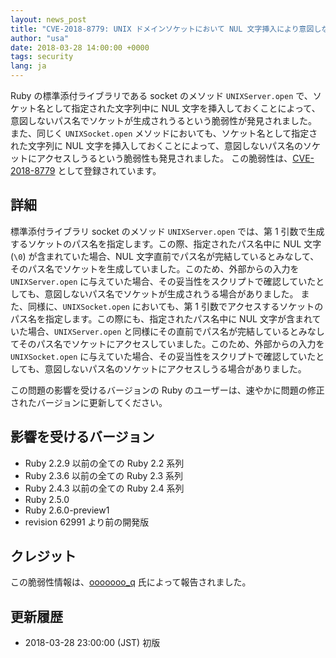 ```yaml
---
layout: news_post
title: "CVE-2018-8779: UNIX ドメインソケットにおいて NUL 文字挿入により意図しないソケットにアクセスされうる脆弱性について"
author: "usa"
date: 2018-03-28 14:00:00 +0000
tags: security
lang: ja
---
```


Ruby の標準添付ライブラリである socket のメソッド `UNIXServer.open` で、ソケット名として指定された文字列中に NUL 文字を挿入しておくことによって、意図しないパス名でソケットが生成されうるという脆弱性が発見されました。
また、同じく `UNIXSocket.open` メソッドにおいても、ソケット名として指定された文字列に NUL 文字を挿入しておくことによって、意図しないパス名のソケットにアクセスしうるという脆弱性も発見されました。
この脆弱性は、[CVE-2018-8779](http://cve.mitre.org/cgi-bin/cvename.cgi?name=CVE-2018-8779) として登録されています。

## 詳細

標準添付ライブラリ socket のメソッド `UNIXServer.open` では、第 1 引数で生成するソケットのパス名を指定します。この際、指定されたパス名中に NUL 文字 (`\0`) が含まれていた場合、NUL 文字直前でパス名が完結しているとみなして、そのパス名でソケットを生成していました。このため、外部からの入力を `UNIXServer.open` に与えていた場合、その妥当性をスクリプトで確認していたとしても、意図しないパス名でソケットが生成されうる場合がありました。
また、同様に、`UNIXSocket.open` においても、第 1 引数でアクセスするソケットのパス名を指定します。この際にも、指定されたパス名中に NUL 文字が含まれていた場合、`UNIXServer.open` と同様にその直前でパス名が完結しているとみなしてそのパス名でソケットにアクセスしていました。このため、外部からの入力を `UNIXSocket.open` に与えていた場合、その妥当性をスクリプトで確認していたとしても、意図しないパス名のソケットにアクセスしうる場合がありました。

この問題の影響を受けるバージョンの Ruby のユーザーは、速やかに問題の修正されたバージョンに更新してください。

## 影響を受けるバージョン

* Ruby 2.2.9 以前の全ての Ruby 2.2 系列
* Ruby 2.3.6 以前の全ての Ruby 2.3 系列
* Ruby 2.4.3 以前の全ての Ruby 2.4 系列
* Ruby 2.5.0
* Ruby 2.6.0-preview1
* revision 62991 より前の開発版

## クレジット

この脆弱性情報は、[ooooooo_q](https://hackerone.com/ooooooo_q) 氏によって報告されました。

## 更新履歴

* 2018-03-28 23:00:00 (JST) 初版
